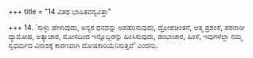 +++
title = "14 ವಿತಥ ಭಾಷಿತವನ್ಯವಿತ್ತಾ"

+++
14. `ಸುಳ್ಳು ಹೇಳುವುದು, ಅನ್ಯರ ಧನವನ್ನು ಅಪಹರಿಸುವುದು, ದ್ರೋಹಚಿಂತನೆ, ಆತ್ಮ ಪ್ರಶಂಸೆ, ಪರನಾರೀ ವ್ಯಾಮೋಹ, ಅತ್ಯಾಚಾರ, ಮೋಸದಿಂದ ಇನ್ನೊಬ್ಬರನ್ನು ಹಿಂಸಿಸುವುದು, ಡಂಭಾಚಾರ, ಹಿಂಸೆ, ಇವುಗಳೆಲ್ಲಾ ನಮ್ಮ ಸ್ವಧರ್ಮದ ವಿನಾಶಕ್ಕೆ ಕಾರಣವಾಗಿ ದೋಷಕಾರಿಯೆನಿಸುತ್ತವೆ' ಎಂದನು.